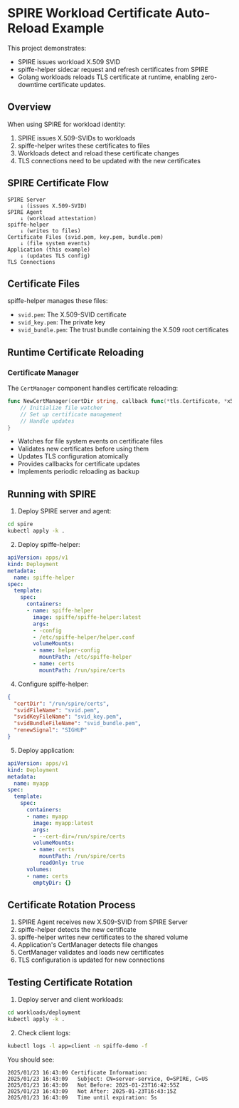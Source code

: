 # SPIRE Workload Certificate Auto-Reload Example

This project demonstrates:
- SPIRE issues workload X.509 SVID
- spiffe-helper sidecar request and refresh certificates from SPIRE
- Golang workloads reloads TLS certificate at runtime, enabling zero-downtime certificate updates.

## Overview

When using SPIRE for workload identity:
1. SPIRE issues X.509-SVIDs to workloads
2. spiffe-helper writes these certificates to files
3. Workloads detect and reload these certificate changes
4. TLS connections need to be updated with the new certificates

## SPIRE Certificate Flow

```
SPIRE Server 
    ↓ (issues X.509-SVID)
SPIRE Agent
    ↓ (workload attestation)
spiffe-helper
    ↓ (writes to files)
Certificate Files (svid.pem, key.pem, bundle.pem)
    ↓ (file system events)
Application (this example)
    ↓ (updates TLS config)
TLS Connections
```

## Certificate Files

spiffe-helper manages these files:

- `svid.pem`: The X.509-SVID certificate
- `svid_key.pem`: The private key
- `svid_bundle.pem`: The trust bundle containing the X.509 root certificates

## Runtime Certificate Reloading

### Certificate Manager

The `CertManager` component handles certificate reloading:

```go
func NewCertManager(certDir string, callback func(*tls.Certificate, *x509.CertPool)) (*CertManager, error) {
    // Initialize file watcher
    // Set up certificate management
    // Handle updates
}
```

- Watches for file system events on certificate files
- Validates new certificates before using them
- Updates TLS configuration atomically
- Provides callbacks for certificate updates
- Implements periodic reloading as backup

## Running with SPIRE

1. Deploy SPIRE server and agent:
```bash
cd spire
kubectl apply -k . 
```

2. Deploy spiffe-helper:
```yaml
apiVersion: apps/v1
kind: Deployment
metadata:
  name: spiffe-helper
spec:
  template:
    spec:
      containers:
      - name: spiffe-helper
        image: spiffe/spiffe-helper:latest
        args:
        - -config
        - /etc/spiffe-helper/helper.conf
        volumeMounts:
        - name: helper-config
          mountPath: /etc/spiffe-helper
        - name: certs
          mountPath: /run/spire/certs
```

4. Configure spiffe-helper:
```json
{
  "certDir": "/run/spire/certs",
  "svidFileName": "svid.pem",
  "svidKeyFileName": "svid_key.pem",
  "svidBundleFileName": "svid_bundle.pem",
  "renewSignal": "SIGHUP"
}
```

5. Deploy application:
```yaml
apiVersion: apps/v1
kind: Deployment
metadata:
  name: myapp
spec:
  template:
    spec:
      containers:
      - name: myapp
        image: myapp:latest
        args:
        - --cert-dir=/run/spire/certs
        volumeMounts:
        - name: certs
          mountPath: /run/spire/certs
          readOnly: true
      volumes:
      - name: certs
        emptyDir: {}
```

## Certificate Rotation Process

1. SPIRE Agent receives new X.509-SVID from SPIRE Server
2. spiffe-helper detects the new certificate
3. spiffe-helper writes new certificates to the shared volume
4. Application's CertManager detects file changes
5. CertManager validates and loads new certificates
6. TLS configuration is updated for new connections

## Testing Certificate Rotation

1. Deploy server and client workloads:
```bash
cd workloads/deployment
kubectl apply -k .
```

2. Check client logs:
```bash
kubectl logs -l app=client -n spiffe-demo -f
```

You should see:
```
2025/01/23 16:43:09 Certificate Information:
2025/01/23 16:43:09   Subject: CN=server-service, O=SPIRE, C=US
2025/01/23 16:43:09   Not Before: 2025-01-23T16:42:55Z
2025/01/23 16:43:09   Not After: 2025-01-23T16:43:15Z
2025/01/23 16:43:09   Time until expiration: 5s
```